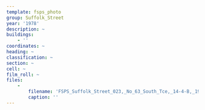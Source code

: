 ```yaml
---
template: fsps_photo
group: Suffolk_Street
year: '1978'
description: ~
buildings:
    - ''
coordinates: ~
heading: ~
classification: ~
section: ~
cell: ~
film_roll: ~
files:
    -
        filename: 'FSPS_Suffolk_Street_023,_No_63_South_Tce,_14-4-B,_1978.png'
        caption: ''
---
```

